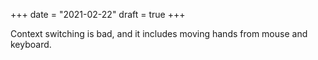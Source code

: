 +++
date = "2021-02-22"
draft = true
+++

 Context switching is bad, and it includes moving hands from mouse and keyboard.
